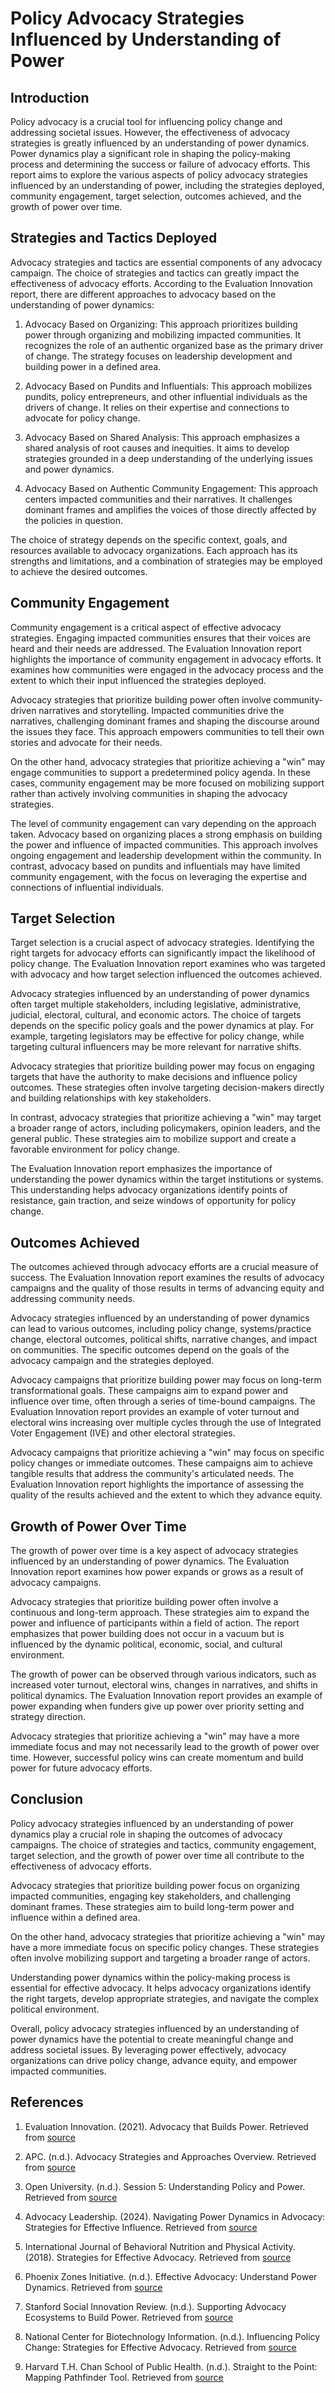 # Policy Advocacy Strategies Influenced by Understanding of Power

## Introduction

Policy advocacy is a crucial tool for influencing policy change and addressing societal issues. However, the effectiveness of advocacy strategies is greatly influenced by an understanding of power dynamics. Power dynamics play a significant role in shaping the policy-making process and determining the success or failure of advocacy efforts. This report aims to explore the various aspects of policy advocacy strategies influenced by an understanding of power, including the strategies deployed, community engagement, target selection, outcomes achieved, and the growth of power over time.

## Strategies and Tactics Deployed

Advocacy strategies and tactics are essential components of any advocacy campaign. The choice of strategies and tactics can greatly impact the effectiveness of advocacy efforts. According to the Evaluation Innovation report, there are different approaches to advocacy based on the understanding of power dynamics:

1. Advocacy Based on Organizing: This approach prioritizes building power through organizing and mobilizing impacted communities. It recognizes the role of an authentic organized base as the primary driver of change. The strategy focuses on leadership development and building power in a defined area.

2. Advocacy Based on Pundits and Influentials: This approach mobilizes pundits, policy entrepreneurs, and other influential individuals as the drivers of change. It relies on their expertise and connections to advocate for policy change.

3. Advocacy Based on Shared Analysis: This approach emphasizes a shared analysis of root causes and inequities. It aims to develop strategies grounded in a deep understanding of the underlying issues and power dynamics.

4. Advocacy Based on Authentic Community Engagement: This approach centers impacted communities and their narratives. It challenges dominant frames and amplifies the voices of those directly affected by the policies in question.

The choice of strategy depends on the specific context, goals, and resources available to advocacy organizations. Each approach has its strengths and limitations, and a combination of strategies may be employed to achieve the desired outcomes.

## Community Engagement

Community engagement is a critical aspect of effective advocacy strategies. Engaging impacted communities ensures that their voices are heard and their needs are addressed. The Evaluation Innovation report highlights the importance of community engagement in advocacy efforts. It examines how communities were engaged in the advocacy process and the extent to which their input influenced the strategies deployed.

Advocacy strategies that prioritize building power often involve community-driven narratives and storytelling. Impacted communities drive the narratives, challenging dominant frames and shaping the discourse around the issues they face. This approach empowers communities to tell their own stories and advocate for their needs.

On the other hand, advocacy strategies that prioritize achieving a "win" may engage communities to support a predetermined policy agenda. In these cases, community engagement may be more focused on mobilizing support rather than actively involving communities in shaping the advocacy strategies.

The level of community engagement can vary depending on the approach taken. Advocacy based on organizing places a strong emphasis on building the power and influence of impacted communities. This approach involves ongoing engagement and leadership development within the community. In contrast, advocacy based on pundits and influentials may have limited community engagement, with the focus on leveraging the expertise and connections of influential individuals.

## Target Selection

Target selection is a crucial aspect of advocacy strategies. Identifying the right targets for advocacy efforts can significantly impact the likelihood of policy change. The Evaluation Innovation report examines who was targeted with advocacy and how target selection influenced the outcomes achieved.

Advocacy strategies influenced by an understanding of power dynamics often target multiple stakeholders, including legislative, administrative, judicial, electoral, cultural, and economic actors. The choice of targets depends on the specific policy goals and the power dynamics at play. For example, targeting legislators may be effective for policy change, while targeting cultural influencers may be more relevant for narrative shifts.

Advocacy strategies that prioritize building power may focus on engaging targets that have the authority to make decisions and influence policy outcomes. These strategies often involve targeting decision-makers directly and building relationships with key stakeholders.

In contrast, advocacy strategies that prioritize achieving a "win" may target a broader range of actors, including policymakers, opinion leaders, and the general public. These strategies aim to mobilize support and create a favorable environment for policy change.

The Evaluation Innovation report emphasizes the importance of understanding the power dynamics within the target institutions or systems. This understanding helps advocacy organizations identify points of resistance, gain traction, and seize windows of opportunity for policy change.

## Outcomes Achieved

The outcomes achieved through advocacy efforts are a crucial measure of success. The Evaluation Innovation report examines the results of advocacy campaigns and the quality of those results in terms of advancing equity and addressing community needs.

Advocacy strategies influenced by an understanding of power dynamics can lead to various outcomes, including policy change, systems/practice change, electoral outcomes, political shifts, narrative changes, and impact on communities. The specific outcomes depend on the goals of the advocacy campaign and the strategies deployed.

Advocacy campaigns that prioritize building power may focus on long-term transformational goals. These campaigns aim to expand power and influence over time, often through a series of time-bound campaigns. The Evaluation Innovation report provides an example of voter turnout and electoral wins increasing over multiple cycles through the use of Integrated Voter Engagement (IVE) and other electoral strategies.

Advocacy campaigns that prioritize achieving a "win" may focus on specific policy changes or immediate outcomes. These campaigns aim to achieve tangible results that address the community's articulated needs. The Evaluation Innovation report highlights the importance of assessing the quality of the results achieved and the extent to which they advance equity.

## Growth of Power Over Time

The growth of power over time is a key aspect of advocacy strategies influenced by an understanding of power dynamics. The Evaluation Innovation report examines how power expands or grows as a result of advocacy campaigns.

Advocacy strategies that prioritize building power often involve a continuous and long-term approach. These strategies aim to expand the power and influence of participants within a field of action. The report emphasizes that power building does not occur in a vacuum but is influenced by the dynamic political, economic, social, and cultural environment.

The growth of power can be observed through various indicators, such as increased voter turnout, electoral wins, changes in narratives, and shifts in political dynamics. The Evaluation Innovation report provides an example of power expanding when funders give up power over priority setting and strategy direction.

Advocacy strategies that prioritize achieving a "win" may have a more immediate focus and may not necessarily lead to the growth of power over time. However, successful policy wins can create momentum and build power for future advocacy efforts.

## Conclusion

Policy advocacy strategies influenced by an understanding of power dynamics play a crucial role in shaping the outcomes of advocacy campaigns. The choice of strategies and tactics, community engagement, target selection, and the growth of power over time all contribute to the effectiveness of advocacy efforts.

Advocacy strategies that prioritize building power focus on organizing impacted communities, engaging key stakeholders, and challenging dominant frames. These strategies aim to build long-term power and influence within a defined area.

On the other hand, advocacy strategies that prioritize achieving a "win" may have a more immediate focus on specific policy changes. These strategies often involve mobilizing support and targeting a broader range of actors.

Understanding power dynamics within the policy-making process is essential for effective advocacy. It helps advocacy organizations identify the right targets, develop appropriate strategies, and navigate the complex political environment.

Overall, policy advocacy strategies influenced by an understanding of power dynamics have the potential to create meaningful change and address societal issues. By leveraging power effectively, advocacy organizations can drive policy change, advance equity, and empower impacted communities.

## References

1. Evaluation Innovation. (2021). Advocacy that Builds Power. Retrieved from [source](https://www.evaluationinnovation.org/wp-content/uploads/2021/04/Advocacy-that-Builds-Power.pdf)

2. APC. (n.d.). Advocacy Strategies and Approaches Overview. Retrieved from [source](https://www.apc.org/en/advocacy-strategies-and-approaches-overview)

3. Open University. (n.d.). Session 5: Understanding Policy and Power. Retrieved from [source](https://www.open.edu/openlearncreate/pluginfile.php/128419/mod_resource/content/2/ac_session_5_SW.pdf)

4. Advocacy Leadership. (2024). Navigating Power Dynamics in Advocacy: Strategies for Effective Influence. Retrieved from [source](https://advocacyleadership.com/2024/02/12/navigating-power-dynamics-in-advocacy-strategies-for-effective-influence/)

5. International Journal of Behavioral Nutrition and Physical Activity. (2018). Strategies for Effective Advocacy. Retrieved from [source](https://ijbnpa.biomedcentral.com/articles/10.1186/s12966-018-0716-y)

6. Phoenix Zones Initiative. (n.d.). Effective Advocacy: Understand Power Dynamics. Retrieved from [source](https://www.phoenixzonesinitiative.org/effective-advocacy-power-dynamics/)

7. Stanford Social Innovation Review. (n.d.). Supporting Advocacy Ecosystems to Build Power. Retrieved from [source](https://ssir.org/articles/entry/supporting_advocacy_ecosystems_to_build_power)

8. National Center for Biotechnology Information. (n.d.). Influencing Policy Change: Strategies for Effective Advocacy. Retrieved from [source](https://www.ncbi.nlm.nih.gov/pmc/articles/PMC8600587/)

9. Harvard T.H. Chan School of Public Health. (n.d.). Straight to the Point: Mapping Pathfinder Tool. Retrieved from [source](https://www.hsph.harvard.edu/wp-content/uploads/sites/2413/2014/05/StraightToThePointMapping_Pathfinder_Tool_2011.pdf)